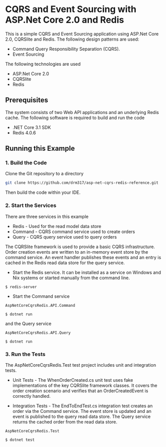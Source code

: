 # CQRS and Event Sourcing with ASP.Net Core 2.0 and Redis

This is a simple CQRS and Event Sourcing application using ASP.Net Core 2.0, CQRSlite and Redis. The following design patterns are used:

* Command Query Responsibility Separation (CQRS).
* Event Sourcing

The following technologies are used

* ASP.Net Core 2.0
* CQRSlite
* Redis

## Prerequisites

The system consists of two Web API applications and an underlying Redis cache. The following software is required to build and run the code

* .NET Core 3.1 SDK
* Redis 4.0.6

## Running this Example

### 1. Build the Code

Clone the Git repository to a directory

```bash
git clone https://github.com/drm317/asp-net-cqrs-redis-reference.git
```

Then build the code within your IDE.

### 2. Start the Services

There are three services in this example

* Redis - Used for the read model data store
* Command - CQRS command service used to create orders
* Query - CQRS query service used to query orders

The CQRSlite framework is used to provide a basic CQRS infrastructure. Order creation events are written to an in-memory event store by the command service. An event handler publishes these events and an entry is cached in the Redis read data store for the query service.

* Start the Redis service. It can be installed as a service on Windows and Nix systems or started manually from the command line.

```$ redis-server```

* Start the Command service

```
AspNetCoreCqrsRedis.API.Command

$ dotnet run
```

and the Query service

```
AspNetCoreCqrsRedis.API.Query

$ dotnet run
```

### 3. Run the Tests

The AspNetCoreCqrsRedis.Test test project includes unit and integration tests. 

* Unit Tests - The WhenOrderCreated.cs unit test uses fake implementations of the key CQRSlite framework classes. It covers the order creation scenario and verifies that an OrderCreatedEvent is correctly handled.

* Integration Tests - The EndToEndTest.cs integration test creates an order via the Command service. The event store is updated and an event is published to the query read data store. The Query service returns the cached order from the read data store.

```
AspNetCoreCqrsRedis.Test

$ dotnet test
```

